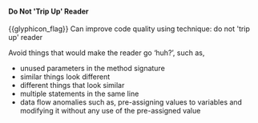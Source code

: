 <div id="title">

#### Do Not 'Trip Up' Reader

</div>

<span id="prereqs"></span>

<span id="outcomes">{{glyphicon_flag}} Can improve code quality using technique: do not 'trip up' reader </span>

<div id="body">

Avoid things that would make the reader go ‘huh?’, such as,

*	unused parameters in the method signature
*	similar things look different
*	different things that look similar
*	multiple statements in the same line
*	data flow anomalies such as, pre-assigning values to variables and modifying it without any use of the pre-assigned value

</div>

<div id="extras">
</div>